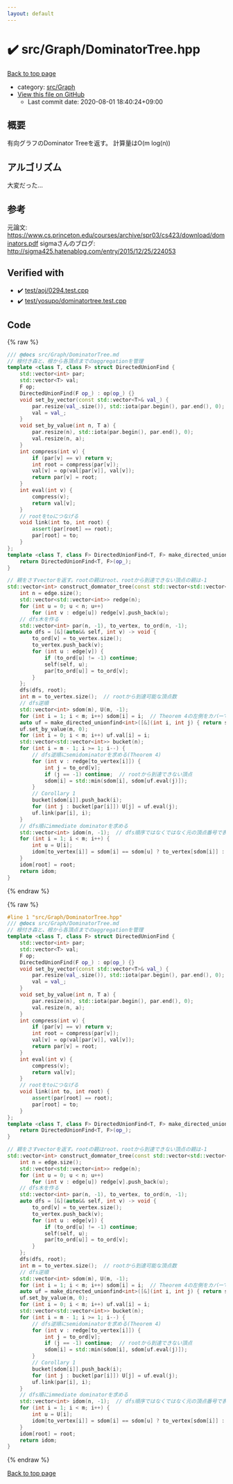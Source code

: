 ```yaml
---
layout: default
---
```


<!-- mathjax config similar to math.stackexchange -->
<script type="text/javascript" async
  src="https://cdnjs.cloudflare.com/ajax/libs/mathjax/2.7.5/MathJax.js?config=TeX-MML-AM_CHTML">
</script>
<script type="text/x-mathjax-config">
  MathJax.Hub.Config({
    TeX: { equationNumbers: { autoNumber: "AMS" }},
    tex2jax: {
      inlineMath: [ ['$','$'] ],
      processEscapes: true
    },
    "HTML-CSS": { matchFontHeight: false },
    displayAlign: "left",
    displayIndent: "2em"
  });
</script>

<script type="text/javascript" src="https://cdnjs.cloudflare.com/ajax/libs/jquery/3.4.1/jquery.min.js"></script>
<script src="https://cdn.jsdelivr.net/npm/jquery-balloon-js@1.1.2/jquery.balloon.min.js" integrity="sha256-ZEYs9VrgAeNuPvs15E39OsyOJaIkXEEt10fzxJ20+2I=" crossorigin="anonymous"></script>
<script type="text/javascript" src="../../../assets/js/copy-button.js"></script>
<link rel="stylesheet" href="../../../assets/css/copy-button.css" />


# :heavy_check_mark: src/Graph/DominatorTree.hpp

<a href="../../../index.html">Back to top page</a>

* category: <a href="../../../index.html#6e5c608398952d411d1862b1f8dc05f5">src/Graph</a>
* <a href="{{ site.github.repository_url }}/blob/master/src/Graph/DominatorTree.hpp">View this file on GitHub</a>
    - Last commit date: 2020-08-01 18:40:24+09:00




## 概要
有向グラフのDominator Treeを返す。
計算量はO(m log(n))

## アルゴリズム
大変だった…

## 参考
元論文: https://www.cs.princeton.edu/courses/archive/spr03/cs423/download/dominators.pdf
sigmaさんのブログ: http://sigma425.hatenablog.com/entry/2015/12/25/224053


## Verified with

* :heavy_check_mark: <a href="../../../verify/test/aoj/0294.test.cpp.html">test/aoj/0294.test.cpp</a>
* :heavy_check_mark: <a href="../../../verify/test/yosupo/dominatortree.test.cpp.html">test/yosupo/dominatortree.test.cpp</a>


## Code

<a id="unbundled"></a>
{% raw %}
```cpp
/// @docs src/Graph/DominatorTree.md
// 根付き森と、根から各頂点までのaggregationを管理
template <class T, class F> struct DirectedUnionFind {
    std::vector<int> par;
    std::vector<T> val;
    F op;
    DirectedUnionFind(F op_) : op(op_) {}
    void set_by_vector(const std::vector<T>& val_) {
        par.resize(val_.size()), std::iota(par.begin(), par.end(), 0);
        val = val_;
    }
    void set_by_value(int n, T a) {
        par.resize(n), std::iota(par.begin(), par.end(), 0);
        val.resize(n, a);
    }
    int compress(int v) {
        if (par[v] == v) return v;
        int root = compress(par[v]);
        val[v] = op(val[par[v]], val[v]);
        return par[v] = root;
    }
    int eval(int v) {
        compress(v);
        return val[v];
    }
    // rootをtoにつなげる
    void link(int to, int root) {
        assert(par[root] == root);
        par[root] = to;
    }
};
template <class T, class F> DirectedUnionFind<T, F> make_directed_unionfind(F op_) {
    return DirectedUnionFind<T, F>(op_);
}

// 親をさすvectorを返す。rootの親はroot、rootから到達できない頂点の親は-1
std::vector<int> construct_domnator_tree(const std::vector<std::vector<int>>& edge, int root) {
    int n = edge.size();
    std::vector<std::vector<int>> redge(n);
    for (int u = 0; u < n; u++)
        for (int v : edge[u]) redge[v].push_back(u);
    // dfs木を作る
    std::vector<int> par(n, -1), to_vertex, to_ord(n, -1);
    auto dfs = [&](auto&& self, int v) -> void {
        to_ord[v] = to_vertex.size();
        to_vertex.push_back(v);
        for (int u : edge[v]) {
            if (to_ord[u] != -1) continue;
            self(self, u);
            par[to_ord[u]] = to_ord[v];
        }
    };
    dfs(dfs, root);
    int m = to_vertex.size();  // rootから到達可能な頂点数
    // dfs逆順
    std::vector<int> sdom(m), U(m, -1);
    for (int i = 1; i < m; i++) sdom[i] = i;  // Theorem 4の左側をカバーできるように、iで初期化しておく
    auto uf = make_directed_unionfind<int>([&](int i, int j) { return sdom[i] < sdom[j] ? i : j; });
    uf.set_by_value(m, 0);
    for (int i = 0; i < m; i++) uf.val[i] = i;
    std::vector<std::vector<int>> bucket(n);
    for (int i = m - 1; i >= 1; i--) {
        // dfs逆順にsemidominatorを求める(Theorem 4)
        for (int v : redge[to_vertex[i]]) {
            int j = to_ord[v];
            if (j == -1) continue;  // rootから到達できない頂点
            sdom[i] = std::min(sdom[i], sdom[uf.eval(j)]);
        }
        // Corollary 1
        bucket[sdom[i]].push_back(i);
        for (int j : bucket[par[i]]) U[j] = uf.eval(j);
        uf.link(par[i], i);
    }
    // dfs順にimmediate dominatorを求める
    std::vector<int> idom(n, -1);  // dfs順序ではなくではなく元の頂点番号で表していることに注意！
    for (int i = 1; i < m; i++) {
        int u = U[i];
        idom[to_vertex[i]] = sdom[i] == sdom[u] ? to_vertex[sdom[i]] : idom[to_vertex[u]];
    }
    idom[root] = root;
    return idom;
}
```
{% endraw %}

<a id="bundled"></a>
{% raw %}
```cpp
#line 1 "src/Graph/DominatorTree.hpp"
/// @docs src/Graph/DominatorTree.md
// 根付き森と、根から各頂点までのaggregationを管理
template <class T, class F> struct DirectedUnionFind {
    std::vector<int> par;
    std::vector<T> val;
    F op;
    DirectedUnionFind(F op_) : op(op_) {}
    void set_by_vector(const std::vector<T>& val_) {
        par.resize(val_.size()), std::iota(par.begin(), par.end(), 0);
        val = val_;
    }
    void set_by_value(int n, T a) {
        par.resize(n), std::iota(par.begin(), par.end(), 0);
        val.resize(n, a);
    }
    int compress(int v) {
        if (par[v] == v) return v;
        int root = compress(par[v]);
        val[v] = op(val[par[v]], val[v]);
        return par[v] = root;
    }
    int eval(int v) {
        compress(v);
        return val[v];
    }
    // rootをtoにつなげる
    void link(int to, int root) {
        assert(par[root] == root);
        par[root] = to;
    }
};
template <class T, class F> DirectedUnionFind<T, F> make_directed_unionfind(F op_) {
    return DirectedUnionFind<T, F>(op_);
}

// 親をさすvectorを返す。rootの親はroot、rootから到達できない頂点の親は-1
std::vector<int> construct_domnator_tree(const std::vector<std::vector<int>>& edge, int root) {
    int n = edge.size();
    std::vector<std::vector<int>> redge(n);
    for (int u = 0; u < n; u++)
        for (int v : edge[u]) redge[v].push_back(u);
    // dfs木を作る
    std::vector<int> par(n, -1), to_vertex, to_ord(n, -1);
    auto dfs = [&](auto&& self, int v) -> void {
        to_ord[v] = to_vertex.size();
        to_vertex.push_back(v);
        for (int u : edge[v]) {
            if (to_ord[u] != -1) continue;
            self(self, u);
            par[to_ord[u]] = to_ord[v];
        }
    };
    dfs(dfs, root);
    int m = to_vertex.size();  // rootから到達可能な頂点数
    // dfs逆順
    std::vector<int> sdom(m), U(m, -1);
    for (int i = 1; i < m; i++) sdom[i] = i;  // Theorem 4の左側をカバーできるように、iで初期化しておく
    auto uf = make_directed_unionfind<int>([&](int i, int j) { return sdom[i] < sdom[j] ? i : j; });
    uf.set_by_value(m, 0);
    for (int i = 0; i < m; i++) uf.val[i] = i;
    std::vector<std::vector<int>> bucket(n);
    for (int i = m - 1; i >= 1; i--) {
        // dfs逆順にsemidominatorを求める(Theorem 4)
        for (int v : redge[to_vertex[i]]) {
            int j = to_ord[v];
            if (j == -1) continue;  // rootから到達できない頂点
            sdom[i] = std::min(sdom[i], sdom[uf.eval(j)]);
        }
        // Corollary 1
        bucket[sdom[i]].push_back(i);
        for (int j : bucket[par[i]]) U[j] = uf.eval(j);
        uf.link(par[i], i);
    }
    // dfs順にimmediate dominatorを求める
    std::vector<int> idom(n, -1);  // dfs順序ではなくではなく元の頂点番号で表していることに注意！
    for (int i = 1; i < m; i++) {
        int u = U[i];
        idom[to_vertex[i]] = sdom[i] == sdom[u] ? to_vertex[sdom[i]] : idom[to_vertex[u]];
    }
    idom[root] = root;
    return idom;
}

```
{% endraw %}

<a href="../../../index.html">Back to top page</a>

